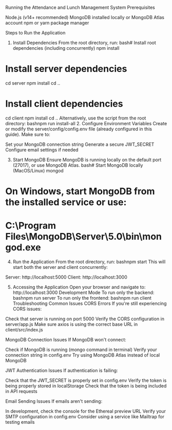 Running the Attendance and Lunch Management System
Prerequisites

Node.js (v14+ recommended)
MongoDB installed locally or MongoDB Atlas account
npm or yarn package manager

Steps to Run the Application
1. Install Dependencies
From the root directory, run:
bash# Install root dependencies (including concurrently)
npm install

# Install server dependencies
cd server
npm install
cd ..

# Install client dependencies
cd client
npm install
cd ..
Alternatively, use the script from the root directory:
bashnpm run install-all
2. Configure Environment Variables
Create or modify the server/config/config.env file (already configured in this guide). Make sure to:

Set your MongoDB connection string
Generate a secure JWT_SECRET
Configure email settings if needed

3. Start MongoDB
Ensure MongoDB is running locally on the default port (27017), or use MongoDB Atlas.
bash# Start MongoDB locally (MacOS/Linux)
mongod

# On Windows, start MongoDB from the installed service or use:
# C:\Program Files\MongoDB\Server\5.0\bin\mongod.exe
4. Run the Application
From the root directory, run:
bashnpm start
This will start both the server and client concurrently:

Server: http://localhost:5000
Client: http://localhost:3000

5. Accessing the Application
Open your browser and navigate to:
http://localhost:3000
Development Mode
To run only the backend:
bashnpm run server
To run only the frontend:
bashnpm run client
Troubleshooting Common Issues
CORS Errors
If you're still experiencing CORS issues:

Check that server is running on port 5000
Verify the CORS configuration in server/app.js
Make sure axios is using the correct base URL in client/src/index.js

MongoDB Connection Issues
If MongoDB won't connect:

Check if MongoDB is running (mongo command in terminal)
Verify your connection string in config.env
Try using MongoDB Atlas instead of local MongoDB

JWT Authentication Issues
If authentication is failing:

Check that the JWT_SECRET is properly set in config.env
Verify the token is being properly stored in localStorage
Check that the token is being included in API requests

Email Sending Issues
If emails aren't sending:

In development, check the console for the Ethereal preview URL
Verify your SMTP configuration in config.env
Consider using a service like Mailtrap for testing emails
